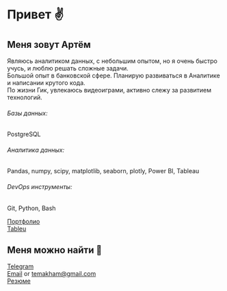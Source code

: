 # Привет ✌️

## Меня зовут Артём 

Являюсь аналитиком данных, с небольшим опытом, но я очень быстро учусь, и люблю решать сложные задачи.\
Большой опыт в банковской сфере. Планирую развиваться в Аналитике и написании крутого кода.\
По жизни Гик, увлекаюсь видеоиграми, активно слежу за развитием технологий. 

###### Базы данных: 
PostgreSQL

###### Аналитика данных:
Pandas, numpy, scipy, matplotlib, seaborn, plotly, Power BI, Tableau

###### DevOps инструменты:
Git, Python, Bash

[Портфолио](https://github.com/TemaKham/PORTFOLIO) \
[Tableu](https://public.tableau.com/app/profile/tema7449) 

## Меня можно найти 🤙

[Telegram](https://t.me/temakham) \
[Email](temakham@gmail.com) or temakham@gmail.com \
[Резюме](https://docs.google.com/document/d/1TaMYoZnMDAhKfHvJLq4HDroSua-2ITlsW7SCPJGYakM/edit?usp=sharing)
